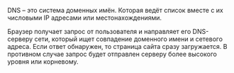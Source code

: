 DNS – это система доменных имён. Которая ведёт список вместе с их числовыми IP адресами или местонахождениями. 

 Браузер получает запрос от пользователя и направляет его DNS-серверу сети, который ищет совпадение доменного имени и сетевого адреса. Если ответ обнаружен, то страница сайта сразу загружается. В противном случае запрос будет отправлен серверу более высокого уровня или корневому.